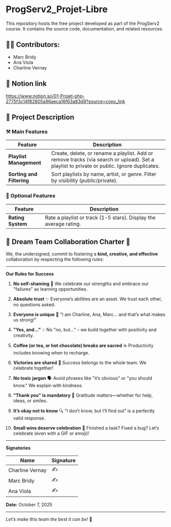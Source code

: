 
# ProgServ2_Projet-Libre
This repository hosts the free project developed as part of the ProgServ2 course. It contains the source code, documentation, and related resources.  
## 🧍🏻 Contributors:  
- Marc Bridy
- Ana Viola
- Charline Vernay

## 🔗 Notion link
https://www.notion.so/01-Projet-php-2775f3c14f82805a96aeca16f63a83d9?source=copy_link

## 📝 Project Description

### ⚒️ Main Features

| Feature               | Description                                                                                     |
|-----------------------|-------------------------------------------------------------------------------------------------|
| **Playlist Management** | Create, delete, or rename a playlist. Add or remove tracks (via search or upload). Set a playlist to private or public. Ignore duplicates. |
| **Sorting and Filtering** | Sort playlists by name, artist, or genre. Filter by visibility (public/private).       |

### 🔐 Optional Features

| Feature            | Description                                                                                     |
|--------------------|-------------------------------------------------------------------------------------------------|
| **Rating System**  | Rate a playlist or track (1-5 stars). Display the average rating.                             |

## 🌟 Dream Team Collaboration Charter 🌟

We, the undersigned, commit to fostering a **kind, creative, and effective** collaboration by respecting the following rules:

---
 **Our Rules for Success**

1. **No self-shaming** 🎉
   We celebrate our strengths and embrace our "failures" as learning opportunities.

2. **Absolute trust** ✨
   Everyone’s abilities are an asset. We trust each other, no questions asked.

3. **Everyone is unique** 🌈
   "I am Charline, Ana, Marc… and that’s what makes us strong!"

4. **"Yes, and…"** 💡
   No "no, but…" – we build together with positivity and creativity.

5. **Coffee (or tea, or hot chocolate) breaks are sacred** ☕
   Productivity includes knowing when to recharge.

6. **Victories are shared** 👏
   Success belongs to the whole team. We celebrate together!

7. **No toxic jargon** 🗣️
   Avoid phrases like "it’s obvious" or "you should know." We explain with kindness.

8. **"Thank you" is mandatory** 🙏
   Gratitude matters—whether for help, ideas, or smiles.

9. **It’s okay not to know** 🔍
   "I don’t know, but I’ll find out" is a perfectly valid response.

10. **Small wins deserve celebration** 🎊
    Finished a task? Fixed a bug? Let’s celebrate (even with a GIF or emoji)!

---
 **Signatories**

| Name            | Signature |
|-----------------|-----------|
| Charline Vernay | ✍️        |
| Marc Bridy      | ✍️        |
| Ana Viola       | ✍️        |

**Date:** October 7, 2025

---
*Let’s make this team the best it can be!* 🚀
